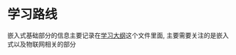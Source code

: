 # 学习路线

嵌入式基础部分的信息主要记录在[学习大纲](https://github.com/CNU-OS/Embedded-Study-Guide/edit/main/docs/学习大纲.md)这个文件里面, 主要需要关注的是嵌入式以及物联网相关的部分